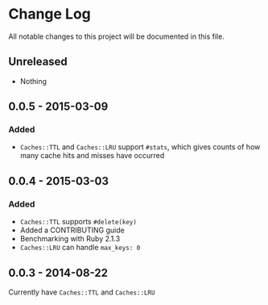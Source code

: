 # Change Log
All notable changes to this project will be documented in this file.

## Unreleased

- Nothing

## 0.0.5 - 2015-03-09

### Added

- `Caches::TTL` and `Caches::LRU` support `#stats`, which gives counts of how many cache hits and misses have occurred

## 0.0.4 - 2015-03-03

### Added

- `Caches::TTL` supports `#delete(key)`
- Added a CONTRIBUTING guide
- Benchmarking with Ruby 2.1.3
- `Caches::LRU` can handle `max_keys: 0`

## 0.0.3 - 2014-08-22

Currently have `Caches::TTL` and `Caches::LRU`
